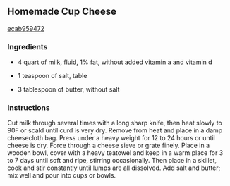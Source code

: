 ## Homemade Cup Cheese

[ecab959472](http://www.food.com/recipe/homemade-cup-cheese-270803)

### Ingredients

 - 4 quart of milk, fluid, 1% fat, without added vitamin a and vitamin d

 - 1 teaspoon of salt, table

 - 3 tablespoon of butter, without salt

### Instructions

Cut milk through several times with a long sharp knife, then heat slowly to 90F or scald until curd is very dry. Remove from heat and place in a damp cheesecloth bag. Press under a heavy weight for 12 to 24 hours or until cheese is dry. Force through a cheese sieve or grate finely. Place in a wooden bowl, cover with a heavy teatowel and keep in a warm place for 3 to 7 days until soft and ripe, stirring occasionally. Then place in a skillet, cook and stir constantly until lumps are all dissolved. Add salt and butter; mix well and pour into cups or bowls.